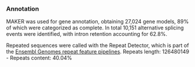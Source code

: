 ### Annotation

MAKER was used for gene annotation, obtaining 27,024 gene models, 89% of
which were categorized as complete. In total 10,151 alternative splicing
events were identified, with intron retention accounting for 62.8%.

Repeated sequences were called with the Repeat Detector, which is part of the [Ensembl Genomes repeat feature pipelines](http://plants.ensembl.org/info/genome/annotation/repeat_features.html). Repeats length: 126480149 - Repeats content: 40.04%
